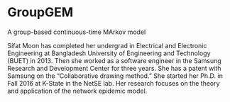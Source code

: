 # GroupGEM
A group-based continuous-time 
MArkov model

Sifat Moon has completed her undergrad in Electrical and Electronic Engineering at Bangladesh University of Engineering and Technology (BUET) in 2013. Then she worked as a software engineer in the Samsung Research and Development Center for three years. She has a patent with Samsung on the “Collaborative drawing method.”
She started her Ph.D. in Fall 2016 at K-State in the NetSE lab. Her research focuses on the theory and application of the network epidemic model.
